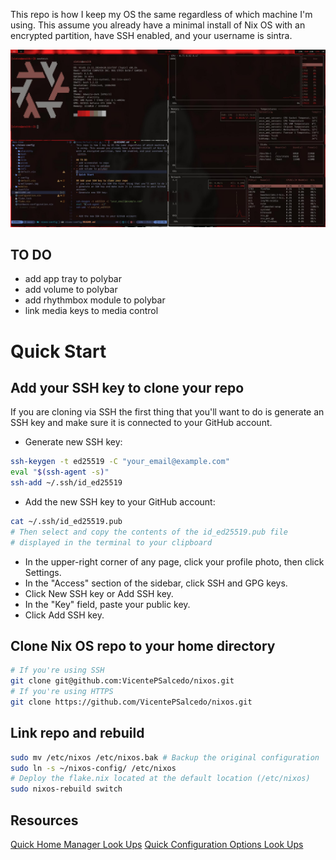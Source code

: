 This repo is how I keep my OS the same regardless of which machine I'm using. This assume you already have a minimal install of Nix OS with an encrypted partition, have SSH enabled, and your username is sintra.

![alt text](./desktop_preview.jpg "Desktop Preview")

## TO DO
- add app tray to polybar
- add volume to polybar
- add rhythmbox module to polybar
- link media keys to media control

# Quick Start

## Add your SSH key to clone your repo
If you are cloning via SSH the first thing that you'll want to do is generate an SSH key and make sure it is connected to your GitHub account.
- Generate new SSH key:

```bash
ssh-keygen -t ed25519 -C "your_email@example.com"
eval "$(ssh-agent -s)"
ssh-add ~/.ssh/id_ed25519
```

- Add the new SSH key to your GitHub account:
```bash
cat ~/.ssh/id_ed25519.pub
# Then select and copy the contents of the id_ed25519.pub file
# displayed in the terminal to your clipboard
```
- In the upper-right corner of any page, click your profile photo, then click Settings.
- In the "Access" section of the sidebar, click SSH and GPG keys.
- Click New SSH key or Add SSH key.
- In the "Key" field, paste your public key.
- Click Add SSH key.
## Clone Nix OS repo to your home directory
```bash
# If you're using SSH
git clone git@github.com:VicentePSalcedo/nixos.git
# If you're using HTTPS
git clone https://github.com/VicentePSalcedo/nixos.git
```

## Link repo and rebuild
```bash
sudo mv /etc/nixos /etc/nixos.bak # Backup the original configuration
sudo ln -s ~/nixos-config/ /etc/nixos
# Deploy the flake.nix located at the default location (/etc/nixos)
sudo nixos-rebuild switch
```

## Resources
[Quick Home Manager Look Ups](https://nix-community.github.io/home-manager/options.xhtml)
[Quick Configuration Options Look Ups](https://nixos.org/manual/nixos/stable/options)
